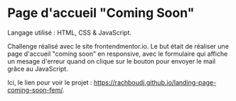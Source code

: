 # Page d'accueil "Coming Soon"

Langage utilisé : HTML, CSS & JavaScript.

Challenge réalisé avec le site frontendmentor.io. Le but était de réaliser une page d'accueil "coming soon" en responsive, avec le formulaire qui affiche un mesage d'erreur quand on clique sur le bouton pour envoyer le mail grâce au JavaScript. 

Ici, le lien pour voir le projet : https://rachboudj.github.io/landing-page-coming-soon-fem/.